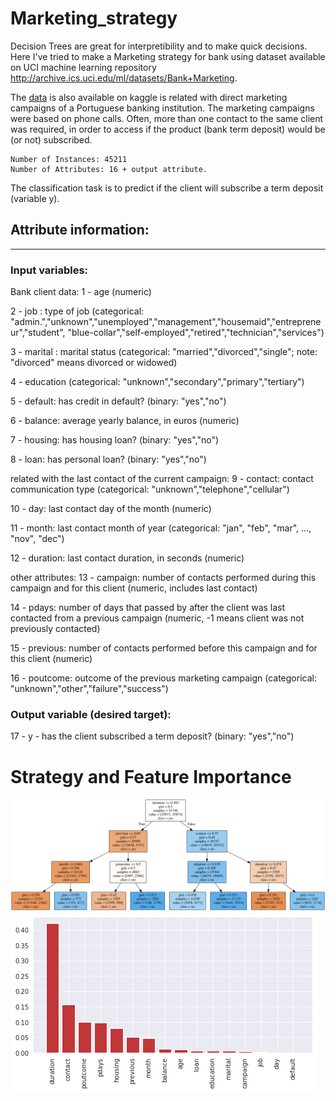# Marketing_strategy
Decision Trees are great for interpretibility and to make quick decisions. Here I've tried to make a Marketing strategy for bank using dataset available on UCI machine learning repository http://archive.ics.uci.edu/ml/datasets/Bank+Marketing.


The [data](https://www.kaggle.com/henriqueyamahata/bank-marketing) is also available on kaggle is related with direct marketing campaigns of a Portuguese banking institution. The marketing campaigns were based on phone calls. Often, more than one contact to the same client was required, in order to access if the product (bank term deposit) would be (or not) subscribed.

```
Number of Instances: 45211
Number of Attributes: 16 + output attribute.
```

The classification task is to predict if the client will subscribe a term deposit (variable y).

## Attribute information:
___

### Input variables:

Bank client data:
1 - age (numeric)

2 - job : type of job (categorical: "admin.","unknown","unemployed","management","housemaid","entrepreneur","student", "blue-collar","self-employed","retired","technician","services")

3 - marital : marital status (categorical: "married","divorced","single"; note: "divorced" means divorced or widowed)

4 - education (categorical: "unknown","secondary","primary","tertiary")

5 - default: has credit in default? (binary: "yes","no")

6 - balance: average yearly balance, in euros (numeric)

7 - housing: has housing loan? (binary: "yes","no")

8 - loan: has personal loan? (binary: "yes","no")

related with the last contact of the current campaign:
9 - contact: contact communication type (categorical: "unknown","telephone","cellular")

10 - day: last contact day of the month (numeric)

11 - month: last contact month of year (categorical: "jan", "feb", "mar", ..., "nov", "dec")

12 - duration: last contact duration, in seconds (numeric)

other attributes:
13 - campaign: number of contacts performed during this campaign and for this client (numeric, includes last contact)

14 - pdays: number of days that passed by after the client was last contacted from a previous campaign (numeric, -1 means client was not previously contacted)

15 - previous: number of contacts performed before this campaign and for this client (numeric)

16 - poutcome: outcome of the previous marketing campaign (categorical: "unknown","other","failure","success")

### Output variable (desired target):
17 - y - has the client subscribed a term deposit? (binary: "yes","no")

# Strategy and Feature Importance
<img src="https://github.com/G0rav/Marketing_Strategy_using_Decision_Trees/blob/main/Strategy.svg">

<br>

<img src="https://github.com/G0rav/Marketing_Strategy_using_Decision_Trees/blob/main/Feature_importance.png">

